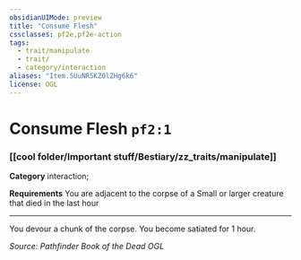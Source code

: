 ```yaml
---
obsidianUIMode: preview
title: "Consume Flesh"
cssclasses: pf2e,pf2e-action
tags:
  - trait/manipulate
  - trait/
  - category/interaction
aliases: "Item.5UuNR5KZ0lZHg6k6"
license: OGL
---
```

# Consume Flesh `pf2:1`

### [[cool folder/Important stuff/Bestiary/zz_traits/manipulate]]

**Category** interaction; 




**Requirements** You are adjacent to the corpse of a Small or larger creature that died in the last hour

* * *

You devour a chunk of the corpse. You become satiated for 1 hour.

*Source: Pathfinder Book of the Dead*
*OGL*